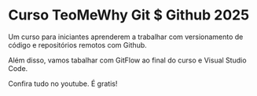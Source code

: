 # Curso TeoMeWhy Git $ Github 2025

Um curso para iniciantes aprenderem a trabalhar com versionamento de código e repositórios remotos com Github.

Além disso, vamos tabalhar com GitFlow ao final do curso e Visual Studio Code.

Confira tudo no youtube. É gratis!